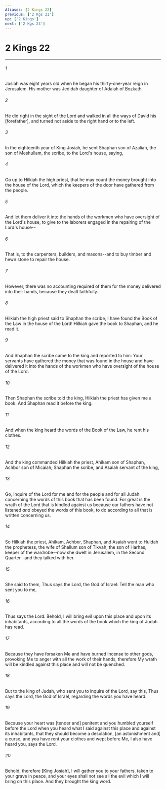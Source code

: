 ```yaml
---
Aliases: [2 Kings 22]
previous: ['2 Kgs 21']
up: ['2 Kings']
next: ['2 Kgs 23']
---
```

# 2 Kings 22

***














###### 1 






Josiah was eight years old when he began his thirty-one-year reign in Jerusalem. His mother was Jedidah daughter of Adaiah of Bozkath. 













###### 2 






He did right in the sight of the Lord and walked in all the ways of David his [forefather], and turned not aside to the right hand or to the left. 













###### 3 






In the eighteenth year of King Josiah, he sent Shaphan son of Azaliah, the son of Meshullam, the scribe, to the Lord's house, saying, 













###### 4 






Go up to Hilkiah the high priest, that he may count the money brought into the house of the Lord, which the keepers of the door have gathered from the people. 













###### 5 






And let them deliver it into the hands of the workmen who have oversight of the Lord's house, to give to the laborers engaged in the repairing of the Lord's house-- 













###### 6 






That is, to the carpenters, builders, and masons--and to buy timber and hewn stone to repair the house. 













###### 7 






However, there was no accounting required of them for the money delivered into their hands, because they dealt faithfully. 













###### 8 






Hilkiah the high priest said to Shaphan the scribe, I have found the Book of the Law in the house of the Lord! Hilkiah gave the book to Shaphan, and he read it. 













###### 9 






And Shaphan the scribe came to the king and reported to him: Your servants have gathered the money that was found in the house and have delivered it into the hands of the workmen who have oversight of the house of the Lord. 













###### 10 






Then Shaphan the scribe told the king, Hilkiah the priest has given me a book. And Shaphan read it before the king. 













###### 11 






And when the king heard the words of the Book of the Law, he rent his clothes. 













###### 12 






And the king commanded Hilkiah the priest, Ahikam son of Shaphan, Achbor son of Micaiah, Shaphan the scribe, and Asaiah servant of the king, 













###### 13 






Go, inquire of the Lord for me and for the people and for all Judah concerning the words of this book that has been found. For great is the wrath of the Lord that is kindled against us because our fathers have not listened _and_ obeyed the words of this book, to do according to all that is written concerning us. 













###### 14 






So Hilkiah the priest, Ahikam, Achbor, Shaphan, and Asaiah went to Huldah the prophetess, the wife of Shallum son of Tikvah, the son of Harhas, keeper of the wardrobe--now she dwelt in Jerusalem, in the Second Quarter--and they talked with her. 













###### 15 






She said to them, Thus says the Lord, the God of Israel: Tell the man who sent you to me, 













###### 16 






Thus says the Lord: Behold, I will bring evil upon this place and upon its inhabitants, according to all the words of the book which the king of Judah has read. 













###### 17 






Because they have forsaken Me and have burned incense to other gods, provoking Me to anger with all the work of their hands, therefore My wrath will be kindled against this place and will not be quenched. 













###### 18 






But to the king of Judah, who sent you to inquire of the Lord, say this, Thus says the Lord, the God of Israel, regarding the words you have heard: 













###### 19 






Because your heart was [tender and] penitent and you humbled yourself before the Lord when you heard what I said against this place and against its inhabitants, that they should become a desolation, [an astonishment and] a curse, and you have rent your clothes and wept before Me, I also have heard you, says the Lord. 













###### 20 






Behold, therefore [King Josiah], I will gather you to your fathers, taken to your grave in peace, and your eyes shall not see all the evil which I will bring on this place. And they brought the king word.
